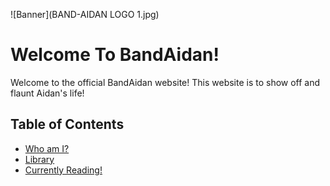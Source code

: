 ![Banner](BAND-AIDAN LOGO 1.jpg)
# Welcome To BandAidan!

Welcome to the official BandAidan website! This website is to show off and flaunt Aidan's life!

## Table of Contents

- [Who am I?](whoami.md)
- [Library](library.md)
- [Currently Reading!](currentlyreading.md)
